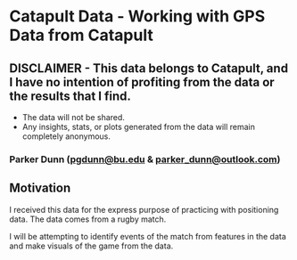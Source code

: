 # Catapult Data - Working with GPS Data from Catapult

## DISCLAIMER - This data belongs to Catapult, and I have no intention of profiting from the data or the results that I find.
* The data will not be shared.
* Any insights, stats, or plots generated from the data will remain completely anonymous.

### Parker Dunn (pgdunn@bu.edu & parker_dunn@outlook.com)

## Motivation

I received this data for the express purpose of practicing with positioning data. The data comes from a rugby match.

I will be attempting to identify events of the match from features in the data and make visuals of the game from the data.